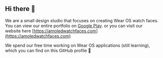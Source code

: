 ## Hi there 👋

We are a small design studio that focuses on creating Wear OS watch faces. You can view our entire portfolio on [Google Play](https://play.google.com/store/apps/dev?id=5591589606735981545). or you can visit our website here [https://amoledwatchfaces.com](https://amoledwatchfaces.com)

We spend our free time working on Wear OS applications (still learning), which you can find on this GitHub profile :slightly_smiling_face:
